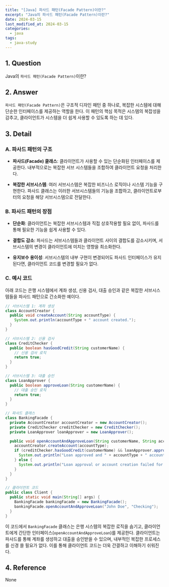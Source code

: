 ```yaml
---
title: "[Java] 파사드 패턴(Facade Pattern)이란?"
excerpt: "Java의 파사드 패턴(Facade Pattern)이란?"
date: 2024-03-15
last_modified_at: 2024-03-15
categories:
  - java
tags:
  - java-study
---
```


## 1. Question

Java의 `파사드 패턴(Facade Pattern)`이란?

## 2. Answer

`파사드 패턴(Facade Pattern)`은 구조적 디자인 패턴 중 하나로, 복잡한 시스템에 대해 단순한 인터페이스를 제공하는 역할을 한다. 이 패턴의 핵심 목적은 시스템의 복잡성을 감추고, 클라이언트가 시스템을 더 쉽게 사용할 수 있도록 하는 데 있다.

## 3. Detail

### A. 파사드 패턴의 구조

* **파사드(Facade) 클래스**: 클라이언트가 사용할 수 있는 단순화된 인터페이스를 제공한다. 내부적으로는 복잡한 서브 시스템들을 조합하여 클라이언트 요청을 처리한다.

* **복잡한 서브시스템**: 여러 서브시스템은 복잡한 비즈니스 로직이나 시스템 기능을 구현한다. 파사드 클래스는 이러한 서브시스템들의 기능을 조합하고, 클라이언트로부터의 요청을 해당 서브시스템으로 전달한다.

### B. 파사드 패턴의 장점

* **단순화**: 클라이언트는 복잡한 서브시스템과 직접 상호작용할 필요 없이, 파사드를 통해 필요한 기능을 쉽게 사용할 수 있다.

* **결합도 감소**: 파사드는 서브시스템들과 클라이언트 사이의 결합도를 감소시키며, 서브시스템의 변경이 클라이언트에 미치는 영향을 최소화한다.

* **유지보수 용이성**: 서브시스템의 내부 구현이 변경되어도 파사드 인터페이스가 유지된다면, 클라이언트 코드를 변경할 필요가 없다.

### C. 예시 코드

아래 코드는 은행 시스템에서 계좌 생성, 신용 검사, 대출 승인과 같은 복잡한 서브시스템들을 파사드 패턴으로 간소화한 예이다.

```java
// 서브시스템 1: 계좌 생성
class AccountCreator {
  public void createAccount(String accountType) {
    System.out.println(accountType + " account created.");
  }
}

// 서브시스템 2: 신용 검사
class CreditChecker {
  public boolean hasGoodCredit(String customerName) {
    // 신용 검사 로직
    return true;
  }
}

// 서브시스템 3: 대출 승인
class LoanApprover {
  public boolean approveLoan(String customerName) {
    // 대출 승인 로직
    return true;
  }
}

// 파사드 클래스
class BankingFacade {
  private AccountCreator accountCreator = new AccountCreator();
  private CreditChecker creditChecker = new CreditChecker();
  private LoanApprover loanApprover = new LoanApprover();

  public void openAccountAndApproveLoan(String customerName, String accountType) {
    accountCreator.createAccount(accountType);
    if (creditChecker.hasGoodCredit(customerName) && loanApprover.approveLoan(customerName)) {
      System.out.println("Loan approved and " + accountType + " account opened for " + customerName);
    } else {
      System.out.println("Loan approval or account creation failed for " + customerName);
    }
  }
}

// 클라이언트 코드
public class Client {
  public static void main(String[] args) {
    BankingFacade bankingFacade = new BankingFacade();
    bankingFacade.openAccountAndApproveLoan("John Doe", "Checking");
  }
}
```

이 코드에서 `BankingFacade` 클래스는 은행 시스템의 복잡한 로직을 숨기고, 클라이언트에게 간단한 인터페이스(`openAccountAndApproveLoan`)를 제공한다. 클라이언트는 파사드를 통해 계좌를 생성하고 대출을 승인받을 수 있으며, 내부적인 복잡한 프로세스를 신경 쓸 필요가 없다. 이를 통해 클라이언트 코드는 더욱 간결하고 이해하기 쉬워진다.

## 4. Reference

None